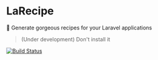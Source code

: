# LaRecipe
🍪 Generate gorgeous recipes for your Laravel applications

> (Under development) Don't install it

[![Build Status](https://travis-ci.com/saleem-hadad/LaRecipe.svg?token=yWq355GPpdfaZBpEpvQZ&branch=master)](https://travis-ci.com/saleem-hadad/LaRecipe)

